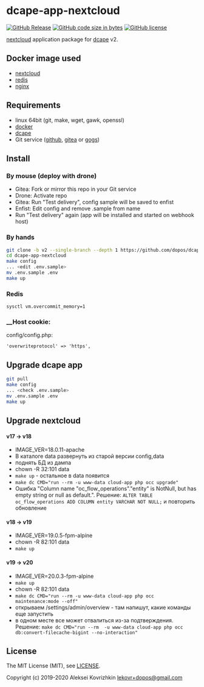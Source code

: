# dcape-app-nextcloud

[![GitHub Release][1]][2] [![GitHub code size in bytes][3]]() [![GitHub license][4]][5]

[1]: https://img.shields.io/github/release/dopos/dcape-app-nextcloud.svg
[2]: https://github.com/dopos/dcape-app-nextcloud/releases
[3]: https://img.shields.io/github/languages/code-size/dopos/dcape-app-nextcloud.svg
[4]: https://img.shields.io/github/license/dopos/dcape-app-nextcloud.svg
[5]: LICENSE

[nextcloud](https://www.nextcloud.com/) application package for [dcape](https://github.com/dopos/dcape) v2.

## Docker image used

* [nextcloud](https://hub.docker.com/_/nextcloud)
* [redis](https://hub.docker.com/_/redis)
* [nginx](https://hub.docker.com/_/nginx)

## Requirements

* linux 64bit (git, make, wget, gawk, openssl)
* [docker](http://docker.io)
* [dcape](https://github.com/dopos/dcape)
* Git service ([github](https://github.com), [gitea](https://gitea.io) or [gogs](https://gogs.io))

## Install

### By mouse (deploy with drone)

* Gitea: Fork or mirror this repo in your Git service
* Drone: Activate repo
* Gitea: Run "Test delivery", config sample will be saved to enfist
* Enfist: Edit config and remove .sample from name
* Run "Test delivery" again (app will be installed and started on webhook host)

### By hands

```bash
git clone -b v2 --single-branch --depth 1 https://github.com/dopos/dcape-app-nextcloud.git
cd dcape-app-nextcloud
make config
... <edit .env.sample>
mv .env.sample .env
make up
```

### Redis
```
sysctl vm.overcommit_memory=1
```

### __Host cookie:

config/config.php:
```
'overwriteprotocol' => 'https',
```

## Upgrade dcape app

```bash
git pull
make config
... <check .env.sample>
mv .env.sample .env
make up
```

## Upgrade nextcloud

#### v17 -> v18

* IMAGE_VER=18.0.11-apache
* В каталоге data развернуть из старой версии config,data
* поднять БД из дампа
* chown -R 32:101 data
* `make up` - остальное в data появится
* `make dc CMD="run --rm -u www-data cloud-app php occ upgrade"`
* Ошибка "Column name "oc_flow_operations"."entity" is NotNull, but has empty string or null as default.".
 Решение: `ALTER TABLE oc_flow_operations ADD COLUMN entity VARCHAR NOT NULL;` и повторить обновление

#### v18 -> v19

* IMAGE_VER=19.0.5-fpm-alpine
* chown -R 82:101 data
* `make up`

#### v19 -> v20

* IMAGE_VER=20.0.3-fpm-alpine
* `make up`
* chown -R 82:101 data
* `make dc CMD="run --rm -u www-data cloud-app php occ maintenance:mode --off"`
* открываем /settings/admin/overview - там напишут, какие команды еще запустить
* в одном месте все может отвалиться из-за подтверждения. Решение: `make dc CMD="run --rm  -u www-data cloud-app php occ db:convert-filecache-bigint --no-interaction"`

## License

The MIT License (MIT), see [LICENSE](LICENSE).

Copyright (c) 2019-2020 Aleksei Kovrizhkin <lekovr+dopos@gmail.com>
